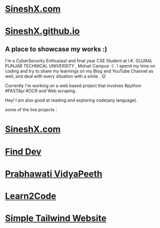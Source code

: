 # [SineshX.com](https://sineshx.com/)
# [SineshX.github.io](https://sineshx.github.io/)
## A place to showcase my works :) ##


I'm a CyberSecurity Enthusiast and final year CSE Student at I.K. GUJRAL PUNJAB TECHNICAL UNIVERSITY , Mohali Campus -I .
I spend my time on coding and try to share my learnings on my Blog and YouTube Channel as well,
and deal with every situation with a smile . 😉

Currently I'm working on a web  based project that involves #python #FASTApi #OCR and Web scraping .


Hey! I am also good at reading and exploring code(any language).

some of the live projects : 

# [SineshX.com](https://sineshx.com/)
# [Find Dev](https://findev-me.herokuapp.com/)
# [Prabhawati VidyaPeeth](https://prabhawatividyapeeth.in/)
# [Learn2Code](https://sineshx.com/Learn2code)
# [Simple Tailwind Website](https://sineshx.com/Simple-Tailwind-Website/)
# []()
# []()




